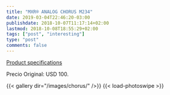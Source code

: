 ```yaml
---
title: "MXR® ANALOG CHORUS M234"
date: 2019-03-04T22:46:20-03:00
publishdate: 2018-10-07T11:17:14+02:00
lastmod: 2018-10-08T18:55:29+02:00
tags: ["post", "interesting"]
type: "post"
comments: false
---
```


[Product specifications](https://www.jimdunlop.com/product/m234-7-10137-05004-4.do?sortby=ourPicks&refType=&from=fn&ecList=&ecCategory=)

Precio Original: USD 100.

{{< gallery dir="/images/chorus/" />}} {{< load-photoswipe >}}